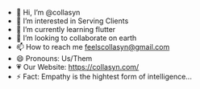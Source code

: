 - 👋 Hi, I’m @collasyn
- 👀 I’m interested in Serving Clients
- 🌱 I’m currently learning flutter
- 💞️ I’m looking to collaborate on earth
- 📫 How to reach me feelscollasyn@gmail.com
- 😄 Pronouns: Us/Them
- 💗 Our Website: https://collasyn.com/ 
- ⚡ Fact: Empathy is the hightest form of intelligence...

<!---
collasyn/collasyn is a ✨ special ✨ repository because its `README.md` (this file) appears on your GitHub profile.
You can click the Preview link to take a look at your changes.
--->
